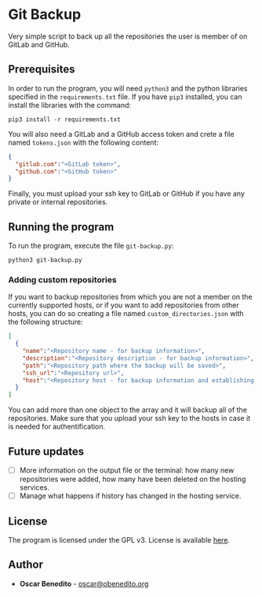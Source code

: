# Git Backup

Very simple script to back up all the repositories the user is member of on GitLab and GitHub.

## Prerequisites

In order to run the program, you will need `python3` and the python libraries specified in the `requirements.txt` file. If you have `pip3` installed, you can install the libraries with the command:

```
pip3 install -r requirements.txt
```

You will also need a GitLab and a GitHub access token and crete a file named `tokens.json` with the following content:
```json
{
  "gitlab.com":"<GitLab token>",
  "github.com":"<GitHub token>"
}
```

Finally, you must upload your ssh key to GitLab or GitHub if you have any private or internal repositories.

## Running the program

To run the program, execute the file `git-backup.py`:

```
python3 git-backup.py
```

### Adding custom repositories

If you want to backup repositories from which you are not a member on the currently supported hosts, or if you want to add repositories from other hosts, you can do so creating a file named `custom_directories.json` with the following structure:

```json
[
  {
    "name":"<Repository name - for backup information>",
    "description":"<Repository description - for backup information>",
    "path":"<Repository path where the backup will be saved>",
    "ssh_url":"<Repository url>",
    "host":"<Repository host - for backup information and establishing saving directory>"
  }
]
```

You can add more than one object to the array and it will backup all of the repositories. Make sure that you upload your ssh key to the hosts in case it is needed for authentification.

## Future updates

 - [ ] More information on the output file or the terminal: how many new repositories were added, how many have been deleted on the hosting services.
 - [ ] Manage what happens if history has changed in the hosting service.

## License

The program is licensed under the GPL v3. License is available [here](https://gitlab.com/oscarbenedito/git-backup/blob/master/COPYING).

## Author

 - **Oscar Benedito** - oscar@obenedito.org
